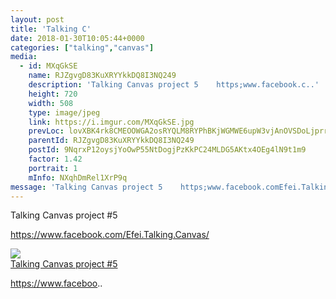 ```yaml
---
layout: post
title: 'Talking C' 
date: 2018-01-30T10:05:44+0000 
categories: ["talking","canvas"] 
media:
  - id: MXqGkSE
    name: RJZgvgD83KuXRYYkkDQ8I3NQ249
    description: 'Talking Canvas project 5    https;www.facebook.c..'   
    height: 720
    width: 508
    type: image/jpeg
    link: https://i.imgur.com/MXqGkSE.jpg
    prevLoc: lovXBK4rk8CMEOOWGA2osRYQLM8RYPhBKjWGMWE6upW3vjAnOVSDoLjprrZBTL9p6rB0gBH7QrDrgJ4OcYngnNg8G4URpD0Woxp1Tv3gR90l2oUoV5BD0G9xU59QJBLNx3sABxzRA01Zu1AWpq8OEpczDmqXDxgLF1E8vrlJGGiqkrMqmG05cWLA6X3MmKHXALL1WY5Zix6wPBEmR9S787G16qqYt0zzJ1JJPvFzEGA8RGADTVmDoZv5DYfKZQGZPWlgSO7w
    parentId: RJZgvgD83KuXRYYkkDQ8I3NQ249
    postId: 9NqrxP12oysjYoOwP55NtDogjPzKkPC24MLDG5AKtx4OEg4lN9t1m9
    factor: 1.42
    portrait: 1
    mInfo: NXqhDmRel1XrP9q
message: 'Talking Canvas project 5    https;www.facebook.comEfei.Talking.Canvas'  
---
```


Talking Canvas project #5  
  
https://www.facebook.com/Efei.Talking.Canvas/


[//]: #media:  
<a href="https://i.imgur.com/MXqGkSE.jpg"><img class="postImage" src="https://i.imgur.com/MXqGkSEh.jpg" />  
Talking Canvas project #5

https://www.faceboo..  
 </a>   

